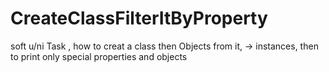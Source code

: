 # CreateClassFilterItByProperty
soft u/ni Task , how to creat a class then Objects from it, -> instances, then to print only special properties and objects
